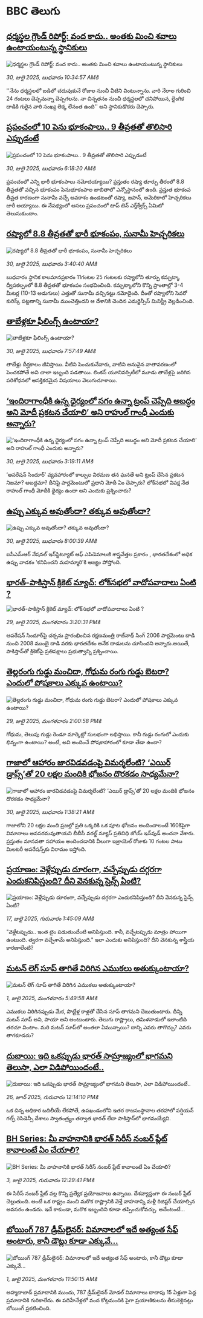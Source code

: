 # BBC తెలుగు## [ధర్మస్థల గ్రౌండ్ రిపోర్ట్: వంద కాదు.. అంతకు మించి శవాలు ఉంటాయంటున్న స్థానికులు](https://www.bbc.com/telugu/articles/c5y03j01w9go?at_medium=RSS&at_campaign=rss?at_campaign=githubrss)![ధర్మస్థల గ్రౌండ్ రిపోర్ట్: వంద కాదు.. అంతకు మించి శవాలు ఉంటాయంటున్న స్థానికులు](https://ichef.bbci.co.uk/ace/ws/240/cpsprodpb/4ef6/live/dc7ba7c0-6c45-11f0-a193-41604fcdc275.png)_30, జులై 2025, బుధవారం 10:34:57 AMకి_''నేను ధర్మస్థలలో బడిలో చదువుకునే రోజుల నుంచీ వీటిని వింటున్నాను. వారి నేరాల గురించి 24 గంటలు చెప్పమన్నా చెప్పగలను. నా చిన్నతనం నుంచీ ధర్మస్థలలో చనిపోయిన, లైంగిక దాడికి గురైన వారి సంఖ్య లెక్క లేనంత ఉంది'' అని స్థానికుడొకరు చెప్పారు.## [ప్రపంచంలో 10  పెను భూకంపాలు.. 9 తీవ్రతతో తొలిసారి ఎప్పుడంటే](https://www.bbc.com/telugu/articles/c627l0w21zpo?at_medium=RSS&at_campaign=rss?at_campaign=githubrss)![ప్రపంచంలో 10  పెను భూకంపాలు.. 9 తీవ్రతతో తొలిసారి ఎప్పుడంటే](https://ichef.bbci.co.uk/ace/ws/240/cpsprodpb/c60a/live/75b98810-6d06-11f0-9f87-837be3bb0689.jpg)_30, జులై 2025, బుధవారం 6:18:20 AMకి_ప్రపంచంలో ఎన్ని భారీ భూకంపాలు నమోదయ్యాయి? ప్రస్తుతం రష్యా తూర్పు తీరంలో 8.8 తీవ్రతతో వచ్చిన భూకంపం  పెనుభూకంపాల జాబితాలో ఎన్నోస్థానంలో ఉంది. ప్రస్తుత భూకంప తీవ్రత కారణంగా సునామీ వచ్చే అవకాశం ఉండటంతో రష్యా, జపాన్, అమెరికాలో హెచ్చరికలు జారీ అయ్యాయి. ఈ నేపథ్యంలో అసలు ప్రపంచంలో టాప్ టెన్ ఎర్త్‌క్వేక్స్ ఏమిటో తెలుసుకుందాం.## [రష్యాలో 8.8 తీవ్రతతో భారీ భూకంపం, సునామీ హెచ్చరికలు ](https://www.bbc.com/telugu/articles/cq87v7ng44ko?at_medium=RSS&at_campaign=rss?at_campaign=githubrss)![రష్యాలో 8.8 తీవ్రతతో భారీ భూకంపం, సునామీ హెచ్చరికలు ](https://ichef.bbci.co.uk/ace/ws/240/cpsprodpb/3891/live/3d0949f0-6cfd-11f0-922f-31d3fc298db1.jpg)_30, జులై 2025, బుధవారం 3:40:40 AMకి_బుధవారం స్థానిక కాలమానప్రకారం 11గంటల 25 గంటలకు  రష్యాలోని తూర్పు కమ్చట్కా ద్వీపకల్పంలో  8.8 తీవ్రతతో భూకంపం సంభవించింది. కమ్చట్కాలోని కొన్ని ప్రాంతాల్లో 3-4 మీటర్ల (10-13 అడుగులు) ఎత్తుతో సునామీ వచ్చినట్టు నమోదైంది. దీంతో రష్యాలోని సెవరో కురిస్క్ పట్టణాన్ని సునామీ ముంచెత్తిందని ఆ దేశానికి చెందిన ఎమర్జెన్సీస్ మినిస్ట్రీ వెల్లడించింది.## [తాబేళ్లకూ ఫీలింగ్స్ ఉంటాయా?](https://www.bbc.com/telugu/articles/c4gez5rzplmo?at_medium=RSS&at_campaign=rss?at_campaign=githubrss)![తాబేళ్లకూ ఫీలింగ్స్ ఉంటాయా?](https://ichef.bbci.co.uk/ace/ws/240/cpsprodpb/cdd3/live/097dd6d0-6d18-11f0-8dbd-f3d32ebd3327.jpg)_30, జులై 2025, బుధవారం 7:57:49 AMకి_తాబేళ్లు దీర్ఘకాలం జీవిస్తాయి.  వీటిని పెంచుకునేవారు, వాటిని అనువైన వాతావరణంలో పెంచకపోతే అవి చాలా ఇబ్బంది పడతాయి. లింకన్ యూనివర్సిటీలో  మూడు తాబేళ్లపై జరిగిన పరిశోధనలో  ఆసక్తికరమైన విషయాలు వెలుగుచూశాయి.## [‘ఇందిరాగాంధీకి ఉన్న ధైర్యంలో సగం ఉన్నా ట్రంప్‌ చెప్పేది అబద్ధం అని మోదీ ప్రకటన చేయాలి’ అని రాహుల్ గాంధీ ఎందుకు అన్నారు?](https://www.bbc.com/telugu/articles/cq68lmeyyngo?at_medium=RSS&at_campaign=rss?at_campaign=githubrss)![‘ఇందిరాగాంధీకి ఉన్న ధైర్యంలో సగం ఉన్నా ట్రంప్‌ చెప్పేది అబద్ధం అని మోదీ ప్రకటన చేయాలి’ అని రాహుల్ గాంధీ ఎందుకు అన్నారు?](https://ichef.bbci.co.uk/ace/ws/240/cpsprodpb/5252/live/32439030-6ce3-11f0-b11f-a5dcc548fbd6.jpg)_30, జులై 2025, బుధవారం 3:19:11 AMకి_‘ఆపరేషన్ సిందూర్’ వ్యవహారంలో కాల్పుల విరమణ తన ఘనతే అని ట్రంప్ చేసిన ప్రకటన నిజమా? అబద్ధమా? దీనిపై పార్లమెంటులో ప్రధాని మోదీ  ఏం చెప్పారు? లోక్‌సభలో విపక్ష నేత రాహుల్ గాంధీ మోదీకి ధైర్యం ఉందా అని ఎందుకు ప్రశ్నించారు?## [ఉప్పు ఎక్కువ అవుతోందా? తక్కువ అవుతోందా?](https://www.bbc.com/telugu/articles/c3w4yn23d2do?at_medium=RSS&at_campaign=rss?at_campaign=githubrss)![ఉప్పు ఎక్కువ అవుతోందా? తక్కువ అవుతోందా?](https://ichef.bbci.co.uk/ace/ws/240/cpsprodpb/b293/live/440fd3b0-6c65-11f0-8bcf-7bba5a381a84.jpg)_30, జులై 2025, బుధవారం 8:00:39 AMకి_ఐసీఎమ్ఆర్ నేషనల్ ఇన్‌స్టిట్యూట్ ఆఫ్ ఎపిడెమాలజీ శాస్త్రవేత్తల ప్రకారం , భారతదేశంలో అధిక ఉప్పు వాడకం 'కనిపించని మహమ్మారి'కి ఆజ్యం పోస్తోంది.## [భారత్-పాకిస్తాన్ క్రికెట్ మ్యాచ్: లోక్‌సభలో వాదోపవాదాలు ఏంటి ? ](https://www.bbc.com/telugu/articles/c5y0x837jq9o?at_medium=RSS&at_campaign=rss?at_campaign=githubrss)![భారత్-పాకిస్తాన్ క్రికెట్ మ్యాచ్: లోక్‌సభలో వాదోపవాదాలు ఏంటి ? ](https://ichef.bbci.co.uk/ace/standard/240/cpsprodpb/03e3/live/93103a10-6c90-11f0-af20-030418be2ca5.jpg)_29, జులై 2025, మంగళవారం 3:20:31 PMకి_ఆపరేషన్ సిందూర్‌పై చర్చను ప్రారంభించిన రక్షణమంత్రి రాజ్‌నాథ్ సింగ్ 2006 పార్లమెంటు దాడి నుంచి 2008 ముంబై దాడి వరకు భారతదేశం అనేక దాడులను చూసిందని అన్నారు.అయితే, పాకిస్తాన్‌తో క్రికెట్‌పై ప్రతిపక్షాలు ప్రభుత్వాన్ని ప్రశ్నించాయి.## [తెల్లరంగు గుడ్డు మంచిదా, గోధుమ రంగు గుడ్డు బెటరా? ఎందులో పోషకాలు ఎక్కువ ఉంటాయి? ](https://www.bbc.com/telugu/articles/cqxgwwjgn5lo?at_medium=RSS&at_campaign=rss?at_campaign=githubrss)![తెల్లరంగు గుడ్డు మంచిదా, గోధుమ రంగు గుడ్డు బెటరా? ఎందులో పోషకాలు ఎక్కువ ఉంటాయి? ](https://ichef.bbci.co.uk/ace/ws/240/cpsprodpb/d261/live/ef658e00-6c7c-11f0-89ea-4d6f9851f623.jpg)_29, జులై 2025, మంగళవారం 2:00:58 PMకి_గోధుమ, తెలుపు గుడ్లు రెండూ మార్కెట్లో సులభంగా లభిస్తాయి. కానీ గుడ్లు రంగులో ఎందుకు భిన్నంగా ఉంటాయి? అంటే, అవి అందించే పోషకాహారంలో కూడా తేడా ఉందా?## [గాజాలో ఆహారం జారవిడవడంపై విమర్శలేంటి? ‘ఎయిర్ డ్రాప్స్’తో 20 లక్షల మందికి భోజనం దొరకడం సాధ్యమేనా?](https://www.bbc.com/telugu/articles/c860q95yx64o?at_medium=RSS&at_campaign=rss?at_campaign=githubrss)![గాజాలో ఆహారం జారవిడవడంపై విమర్శలేంటి? ‘ఎయిర్ డ్రాప్స్’తో 20 లక్షల మందికి భోజనం దొరకడం సాధ్యమేనా?](https://ichef.bbci.co.uk/ace/ws/240/cpsprodpb/d40c/live/339db680-6c76-11f0-af20-030418be2ca5.png)_30, జులై 2025, బుధవారం 1:38:21 AMకి_గాజాలోని 20 లక్షల మంది ప్రజల్లో ప్రతి ఒక్కరికి ఒక పూట భోజనం అందించాలంటే  160కిపైగా విమానాలు అవసరమవుతాయని బీబీసీ వరల్డ్ న్యూస్ ప్రతినిధి జోయ్ ఇన్‌వుడ్ అంచనా వేశారు. ప్రస్తుతం మానవతా సహాయం అందించడానికి వీలుగా ఇజ్రాయెల్ రోజుకు 10 గంటల పాటు మిలటరీ ఆపరేషన్స్‌కు విరామం ఇస్తోంది.## [ప్రయాణం: వెళ్లేప్పుడు దూరంగా, వచ్చేప్పుడు దగ్గరగా ఎందుకనిపిస్తుంది? దీని వెనకున్న సైన్స్ ఏంటి?](https://www.bbc.com/telugu/articles/c0l4y727n1jo?at_medium=RSS&at_campaign=rss?at_campaign=githubrss)![ప్రయాణం: వెళ్లేప్పుడు దూరంగా, వచ్చేప్పుడు దగ్గరగా ఎందుకనిపిస్తుంది? దీని వెనకున్న సైన్స్ ఏంటి?](https://ichef.bbci.co.uk/ace/ws/240/cpsprodpb/054c/live/6957c010-62b0-11f0-8e78-11023c48a856.png)_17, జులై 2025, గురువారం 1:45:09 AMకి_"వెళ్లేటప్పుడు.. ఇంత టైం పడుతుందేంటి అనిపిస్తుంది. కానీ, వచ్చేటప్పుడు మాత్రం హాయిగా ఉంటుంది. త్వరగా వచ్చేశామే అనిపిస్తుంది." ఇలా ఎందుకు అనిపిస్తుంది? దీని వెనకున్న శాస్త్రీయ కారణాలేంటి?## [మటన్ లెగ్ సూప్ తాగితే విరిగిన ఎముకలు అతుక్కుంటాయా?](https://www.bbc.com/telugu/articles/c0l4g92j8kzo?at_medium=RSS&at_campaign=rss?at_campaign=githubrss)![మటన్ లెగ్ సూప్ తాగితే విరిగిన ఎముకలు అతుక్కుంటాయా?](https://ichef.bbci.co.uk/ace/ws/240/cpsprodpb/cffe/live/00bf0e40-4f7e-11f0-8c47-237c2e4015f5.jpg)_1, జులై 2025, మంగళవారం 5:49:58 AMకి_ఎముకలు విరిగినప్పుడు మేక, పొట్టేళ్ల కాళ్లతో చేసిన సూప్ తాగమని చెబుతుంటారు. దీన్ని మటన్ సూప్ అని, పాయా అని అంటుంటారు. తెలుగు రాష్ట్రాలు, తమిళనాడులో ఇలాంటిది తరచూ వింటాం. మరి మటన్ సూప్‌లో అంతలా ఏమున్నాయి? దాన్ని ఎవరు తాగొచ్చు? ఎవరు తాగకూడదు?## [దుబాయి: ఇది ఒకప్పుడు భారత్ సామ్రాజ్యంలో భాగమని తెలుసా, ఎలా విడిపోయిందంటే..](https://www.bbc.com/telugu/articles/ce83x3rekyyo?at_medium=RSS&at_campaign=rss?at_campaign=githubrss)![దుబాయి: ఇది ఒకప్పుడు భారత్ సామ్రాజ్యంలో భాగమని తెలుసా, ఎలా విడిపోయిందంటే..](https://ichef.bbci.co.uk/ace/ws/240/cpsprodpb/89c1/live/fbe80b80-5282-11f0-809e-059b7ea85131.jpg)_26, జూన్ 2025, గురువారం 12:14:10 PMకి_ఒక చిన్న అధికార బదిలీయే లేకపోతే, ఉపఖండంలోని ఇతర రాజసంస్థానాల తరహాలో  పర్షియన్ గల్ఫ్ రెసిడెన్సీ దేశాలు స్వాతంత్ర్యం తర్వాత భారత్ లేదా పాకిస్తాన్‌లో భాగమయ్యేవి.## [BH Series: మీ వాహనానికి భారత్ సిరీస్ నంబర్ ప్లేట్ కావాలంటే ఏం చేయాలి?](https://www.bbc.com/telugu/articles/c9dg040gzv6o?at_medium=RSS&at_campaign=rss?at_campaign=githubrss)![BH Series: మీ వాహనానికి భారత్ సిరీస్ నంబర్ ప్లేట్ కావాలంటే ఏం చేయాలి?](https://ichef.bbci.co.uk/ace/ws/240/cpsprodpb/c5c0/live/7facfba0-5801-11f0-b5c5-012c5796682d.jpg)_3, జులై 2025, గురువారం 12:29:41 PMకి_ఈ సిరీస్ నంబర్ ప్లేట్ వల్ల కొన్ని ప్రత్యేక ప్రయోజనాలు ఉన్నాయి. దేశవ్యాప్తంగా ఈ నంబర్ ప్లేట్ చెల్లుతుంది. అంటే ఒక రాష్ట్రం నుంచి మరొక రాష్ట్రానికి వెళ్తే వాహనాన్ని మళ్లీ రిజిస్టర్ చేయాల్సిన అవసరం ఉండదు. ఇదే కాకుండా, మరొక ఇబ్బందిని కూడా తప్పించుకోవచ్చు. అదేంటంటే...## [బోయింగ్ 787 డ్రీమ్‌లైనర్: విమానాలలో ఇదే అత్యంత సేఫ్ అంటారు, కానీ డౌట్లు కూడా ఎక్కువే...](https://www.bbc.com/telugu/articles/c8d664g0dz9o?at_medium=RSS&at_campaign=rss?at_campaign=githubrss)![బోయింగ్ 787 డ్రీమ్‌లైనర్: విమానాలలో ఇదే అత్యంత సేఫ్ అంటారు, కానీ డౌట్లు కూడా ఎక్కువే...](https://ichef.bbci.co.uk/ace/ws/240/cpsprodpb/aebe/live/0ad87b80-5674-11f0-95fc-edf89039c20a.jpg)_1, జులై 2025, మంగళవారం 11:50:15 AMకి_అహ్మదాబాద్ ప్రమాదానికి ముందు, 787 డ్రీమ్‌లైనర్ మోడల్ విమానాలు దాదాపు 15 ఏళ్లుగా పెద్ద ప్రమాదానికి గురికాలేదు. ఈ పదిహేనేళ్లలో వంద కోట్లమందికి  పైగా ప్రయాణికులను తీసుకెళ్లినట్లు బోయింగ్ ప్రకటించింది.